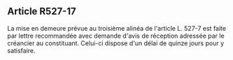 Article R527-17
----
La mise en demeure prévue au troisième alinéa de l'article L. 527-7 est faite
par lettre recommandée avec demande d'avis de réception adressée par le
créancier au constituant. Celui-ci dispose d'un délai de quinze jours pour y
satisfaire.

